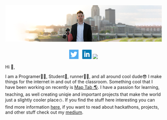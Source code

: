 # [![jonathan segal header](https://raw.githubusercontent.com/Jonathannsegal/Jonathannsegal/master/images/gh-bannner.png)](https://jonathansegal.io/)
<p align='center'>
<a href="https://twitter.com/jonathannsegal"><img height="30" src="https://github.com/jonathannsegal/jonathannsegal/blob/master/images/twitter.png?raw=true"></a>&nbsp;&nbsp;
<a href="https://www.linkedin.com/in/jonathannsegal/"><img height="30" src="https://github.com/Jonathannsegal/Jonathannsegal/blob/master/images/linkedin.png?raw=true"></a>
<a href="https://www.linkedin.com/in/jonathannsegal/"><img src="https://visitor-badge.glitch.me/badge?page_id=jonathannsegal.visitor-badge"></a>
 </p>

Hi 👋,

I am a Programer👨‍💻, Student🏫, runner🏃‍♂️, and all around cool dude😎 I make things for the internet in and out of the classroom. Something cool that I have been working on recently is [Map Tab 🌎](http://maptab.app/). I have a passion for learning, teaching, as well creating uniqie and important projects that make the world just a slightly cooler place⛄. If you find the stuff here interesting you can find more information [here](https://jonathansegal.io/), if you want to read about hackathons, projects, and other stuff check out my [medium](https://medium.com/@jonathannsegal).